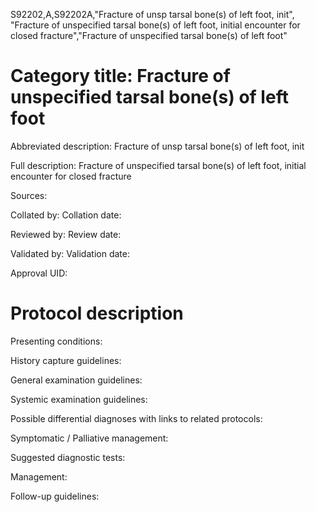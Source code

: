 S92202,A,S92202A,"Fracture of unsp tarsal bone(s) of left foot, init", "Fracture of unspecified tarsal bone(s) of left foot, initial encounter for closed fracture","Fracture of unspecified tarsal bone(s) of left foot"
# Category title: Fracture of unspecified tarsal bone(s) of left foot

Abbreviated description: Fracture of unsp tarsal bone(s) of left foot, init

Full description: Fracture of unspecified tarsal bone(s) of left foot, initial encounter for closed fracture

Sources:

Collated by:
Collation date:

Reviewed by:
Review date:

Validated by:
Validation date:

Approval UID:

# Protocol description

Presenting conditions:

History capture guidelines:

General examination guidelines:

Systemic examination guidelines:

Possible differential diagnoses with links to related protocols:

Symptomatic / Palliative management:

Suggested diagnostic tests:

Management:

Follow-up guidelines:
